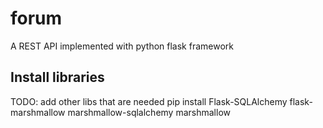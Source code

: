 # forum

A REST API implemented with python flask framework 


## Install libraries

TODO: add other libs that are needed
pip install Flask-SQLAlchemy flask-marshmallow marshmallow-sqlalchemy marshmallow
